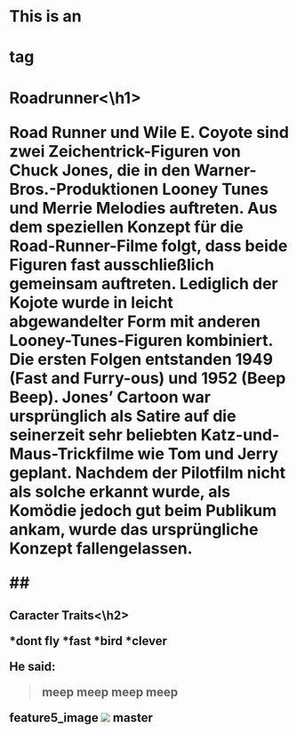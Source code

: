 # This is an <h1> tag
<h1>Roadrunner<\h1>

Road Runner und Wile E. Coyote sind zwei Zeichentrick-Figuren von Chuck Jones, die in den Warner-Bros.-Produktionen Looney Tunes und Merrie Melodies auftreten. 
Aus dem speziellen Konzept für die Road-Runner-Filme folgt, dass beide Figuren fast ausschließlich gemeinsam auftreten. 
Lediglich der Kojote wurde in leicht abgewandelter Form mit anderen Looney-Tunes-Figuren kombiniert. Die ersten Folgen entstanden 1949 (Fast and Furry-ous) 
und 1952 (Beep Beep). Jones’ Cartoon war ursprünglich als Satire auf die seinerzeit sehr beliebten Katz-und-Maus-Trickfilme wie Tom und Jerry geplant. 
Nachdem der Pilotfilm nicht als solche erkannt wurde, als Komödie jedoch gut beim Publikum ankam, wurde das ursprüngliche Konzept fallengelassen.

##<h2>
<h2>Caracter Traits<\h2>

*dont fly
*fast
*bird
*clever

He said:
> meep meep
> meep meep


feature5_image
<img src="https://i.pinimg.com/236x/ae/7a/ed/ae7aed4fdbad08486f7c76130189e939--looney-tunes-facebook.jpg"/>
 master
